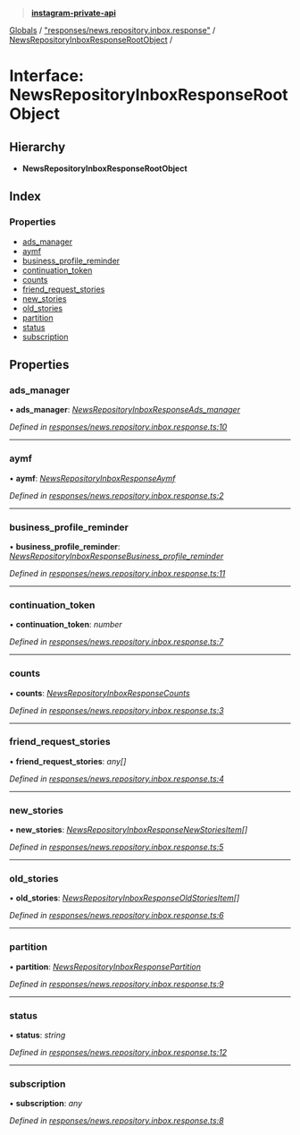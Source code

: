 > **[instagram-private-api](../README.md)**

[Globals](../README.md) / ["responses/news.repository.inbox.response"](../modules/_responses_news_repository_inbox_response_.md) / [NewsRepositoryInboxResponseRootObject](_responses_news_repository_inbox_response_.newsrepositoryinboxresponserootobject.md) /

# Interface: NewsRepositoryInboxResponseRootObject

## Hierarchy

* **NewsRepositoryInboxResponseRootObject**

## Index

### Properties

* [ads_manager](_responses_news_repository_inbox_response_.newsrepositoryinboxresponserootobject.md#ads_manager)
* [aymf](_responses_news_repository_inbox_response_.newsrepositoryinboxresponserootobject.md#aymf)
* [business_profile_reminder](_responses_news_repository_inbox_response_.newsrepositoryinboxresponserootobject.md#business_profile_reminder)
* [continuation_token](_responses_news_repository_inbox_response_.newsrepositoryinboxresponserootobject.md#continuation_token)
* [counts](_responses_news_repository_inbox_response_.newsrepositoryinboxresponserootobject.md#counts)
* [friend_request_stories](_responses_news_repository_inbox_response_.newsrepositoryinboxresponserootobject.md#friend_request_stories)
* [new_stories](_responses_news_repository_inbox_response_.newsrepositoryinboxresponserootobject.md#new_stories)
* [old_stories](_responses_news_repository_inbox_response_.newsrepositoryinboxresponserootobject.md#old_stories)
* [partition](_responses_news_repository_inbox_response_.newsrepositoryinboxresponserootobject.md#partition)
* [status](_responses_news_repository_inbox_response_.newsrepositoryinboxresponserootobject.md#status)
* [subscription](_responses_news_repository_inbox_response_.newsrepositoryinboxresponserootobject.md#subscription)

## Properties

###  ads_manager

• **ads_manager**: *[NewsRepositoryInboxResponseAds_manager](_responses_news_repository_inbox_response_.newsrepositoryinboxresponseads_manager.md)*

*Defined in [responses/news.repository.inbox.response.ts:10](https://github.com/dilame/instagram-private-api/blob/e9c516c/src/responses/news.repository.inbox.response.ts#L10)*

___

###  aymf

• **aymf**: *[NewsRepositoryInboxResponseAymf](_responses_news_repository_inbox_response_.newsrepositoryinboxresponseaymf.md)*

*Defined in [responses/news.repository.inbox.response.ts:2](https://github.com/dilame/instagram-private-api/blob/e9c516c/src/responses/news.repository.inbox.response.ts#L2)*

___

###  business_profile_reminder

• **business_profile_reminder**: *[NewsRepositoryInboxResponseBusiness_profile_reminder](_responses_news_repository_inbox_response_.newsrepositoryinboxresponsebusiness_profile_reminder.md)*

*Defined in [responses/news.repository.inbox.response.ts:11](https://github.com/dilame/instagram-private-api/blob/e9c516c/src/responses/news.repository.inbox.response.ts#L11)*

___

###  continuation_token

• **continuation_token**: *number*

*Defined in [responses/news.repository.inbox.response.ts:7](https://github.com/dilame/instagram-private-api/blob/e9c516c/src/responses/news.repository.inbox.response.ts#L7)*

___

###  counts

• **counts**: *[NewsRepositoryInboxResponseCounts](_responses_news_repository_inbox_response_.newsrepositoryinboxresponsecounts.md)*

*Defined in [responses/news.repository.inbox.response.ts:3](https://github.com/dilame/instagram-private-api/blob/e9c516c/src/responses/news.repository.inbox.response.ts#L3)*

___

###  friend_request_stories

• **friend_request_stories**: *any[]*

*Defined in [responses/news.repository.inbox.response.ts:4](https://github.com/dilame/instagram-private-api/blob/e9c516c/src/responses/news.repository.inbox.response.ts#L4)*

___

###  new_stories

• **new_stories**: *[NewsRepositoryInboxResponseNewStoriesItem](_responses_news_repository_inbox_response_.newsrepositoryinboxresponsenewstoriesitem.md)[]*

*Defined in [responses/news.repository.inbox.response.ts:5](https://github.com/dilame/instagram-private-api/blob/e9c516c/src/responses/news.repository.inbox.response.ts#L5)*

___

###  old_stories

• **old_stories**: *[NewsRepositoryInboxResponseOldStoriesItem](_responses_news_repository_inbox_response_.newsrepositoryinboxresponseoldstoriesitem.md)[]*

*Defined in [responses/news.repository.inbox.response.ts:6](https://github.com/dilame/instagram-private-api/blob/e9c516c/src/responses/news.repository.inbox.response.ts#L6)*

___

###  partition

• **partition**: *[NewsRepositoryInboxResponsePartition](_responses_news_repository_inbox_response_.newsrepositoryinboxresponsepartition.md)*

*Defined in [responses/news.repository.inbox.response.ts:9](https://github.com/dilame/instagram-private-api/blob/e9c516c/src/responses/news.repository.inbox.response.ts#L9)*

___

###  status

• **status**: *string*

*Defined in [responses/news.repository.inbox.response.ts:12](https://github.com/dilame/instagram-private-api/blob/e9c516c/src/responses/news.repository.inbox.response.ts#L12)*

___

###  subscription

• **subscription**: *any*

*Defined in [responses/news.repository.inbox.response.ts:8](https://github.com/dilame/instagram-private-api/blob/e9c516c/src/responses/news.repository.inbox.response.ts#L8)*